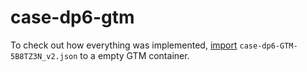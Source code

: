# case-dp6-gtm

To check out how everything was implemented, [import](https://support.google.com/tagmanager/answer/6106997?hl=en) `case-dp6-GTM-5B8TZ3N_v2.json` to a empty GTM container.